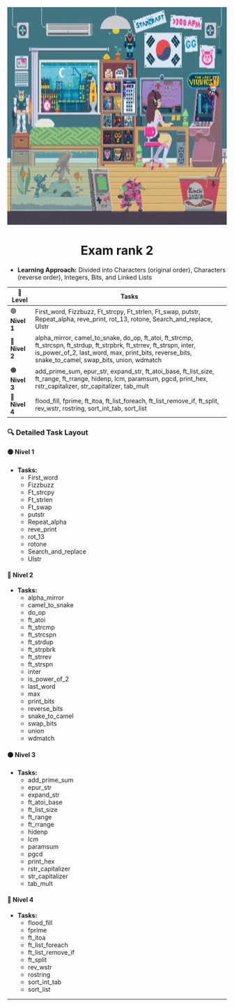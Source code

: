 <img src="../../Wallpaper/late-night-girl.gif" alt="late-night-girl" width="1000" height="500">



<div align="center">
  <h1>Exam rank 2</h1>
</div>



- **Learning Approach:** Divided into Characters (original order), Characters (reverse order), Integers, Bits, and Linked Lists




| 🌟 **Level**       | **Tasks**                                                                                                                                               |
|--------------------|---------------------------------------------------------------------------------------------------------------------------------------------------------|
| 🟢   **Nivel 1**     | First_word, Fizzbuzz, Ft_strcpy, Ft_strlen, Ft_swap, putstr, Repeat_alpha, reve_print, rot_13, rotone, Search_and_replace, Ulstr                        |
| 🔵   **Nivel 2**     | alpha_mirror, camel_to_snake, do_op, ft_atoi, ft_strcmp, ft_strcspn, ft_strdup, ft_strpbrk, ft_strrev, ft_strspn, inter, is_power_of_2, last_word, max, print_bits, reverse_bits, snake_to_camel, swap_bits, union, wdmatch  |
| 🟠  **Nivel 3**     | add_prime_sum, epur_str, expand_str, ft_atoi_base, ft_list_size, ft_range, ft_rrange, hidenp, lcm, paramsum, pgcd, print_hex, rstr_capitalizer, str_capitalizer, tab_mult |
| 🔴  **Nivel 4**     | flood_fill, fprime, ft_itoa, ft_list_foreach, ft_list_remove_if, ft_split, rev_wstr, rostring, sort_int_tab, sort_list                                  |







### 🔍 Detailed Task Layout

#### 🟢 **Nivel 1**
- **Tasks:** 
  - First_word
  - Fizzbuzz
  - Ft_strcpy
  - Ft_strlen
  - Ft_swap
  - putstr
  - Repeat_alpha
  - reve_print
  - rot_13
  - rotone
  - Search_and_replace
  - Ulstr

#### 🔵 **Nivel 2**
- **Tasks:** 
  - alpha_mirror
  - camel_to_snake
  - do_op
  - ft_atoi
  - ft_strcmp
  - ft_strcspn
  - ft_strdup
  - ft_strpbrk
  - ft_strrev
  - ft_strspn
  - inter
  - is_power_of_2
  - last_word
  - max
  - print_bits
  - reverse_bits
  - snake_to_camel
  - swap_bits
  - union
  - wdmatch

#### 🟠 **Nivel 3**
- **Tasks:** 
  - add_prime_sum
  - epur_str
  - expand_str
  - ft_atoi_base
  - ft_list_size
  - ft_range
  - ft_rrange
  - hidenp
  - lcm
  - paramsum
  - pgcd
  - print_hex
  - rstr_capitalizer
  - str_capitalizer
  - tab_mult

#### 🔴 **Nivel 4**
- **Tasks:** 
  - flood_fill
  - fprime
  - ft_itoa
  - ft_list_foreach
  - ft_list_remove_if
  - ft_split
  - rev_wstr
  - rostring
  - sort_int_tab
  - sort_list

---
